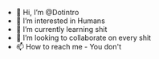 - 👋 Hi, I’m @Dotintro
- 👀 I’m interested in Humans
- 🌱 I’m currently learning shit
- 💞️ I’m looking to collaborate on every shit
- 📫 How to reach me - You don't 

<!---
Dotintro/Dotintro is a ✨ special ✨ repository because its `README.md` (this file) appears on your GitHub profile.
You can click the Preview link to take a look at your changes.
--->
